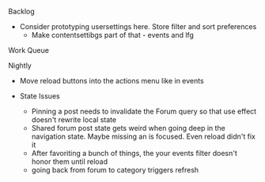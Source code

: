 Backlog
* Consider prototyping usersettings here. Store filter and sort preferences
  * Make contentsettibgs part of that - events and lfg

Work Queue

Nightly
* Move reload buttons into the actions menu like in events

* State Issues
  * Pinning a post needs to invalidate the Forum query so that use effect doesn't rewrite local state
  * Shared forum post state gets weird when going deep in the navigation state. Maybe missing an is focused. Even reload didn't fix it
  * After favoriting a bunch of things, the your events filter doesn't honor them until reload
  * going back from forum to category triggers refresh
